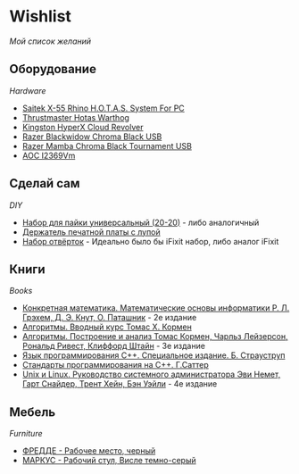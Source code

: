 # Wishlist
*Мой список желаний*

## Оборудование
*Hardware*

* [Saitek X-55 Rhino H.O.T.A.S. System For PC](https://market.yandex.ru/product/10704769/)
* [Thrustmaster Hotas Warthog](https://market.yandex.ru/product/6839360)
* [Kingston HyperX Cloud Revolver](https://www.ulmart.ru/goods/3825335)
* [Razer Blackwidow Chroma Black USB](https://www.ulmart.ru/goods/1049339)
* [Razer Mamba Chroma Black Tournament USB](https://www.ulmart.ru/goods/3688397)
* [AOC I2369Vm](https://market.yandex.ru/product/9237416)

## Сделай сам
*DIY*

* [Набор для пайки универсальный (20-20)](http://www.chipdip.ru/product/soldering-kit-universal/) - либо аналогичный
* [Держатель печатной платы с лупой](http://amperka.ru/product/soldering-helping-hand)
* [Набор отвёрток](http://amperka.ru/product/screw-kit) - Идеально было бы iFixit набор, либо аналог iFixit

## Книги
*Books*

* [Конкретная математика. Математические основы информатики  Р. Л. Грэхем, Д. Э. Кнут, О. Паташник](https://www.ozon.ru/context/detail/id/31333006/) - 2е издание
* [Алгоритмы. Вводный курс  Томас Х. Кормен](https://www.ozon.ru/context/detail/id/24903185/)
* [Алгоритмы. Построение и анализ  Томас Кормен, Чарльз Лейзерсон, Рональд Ривест, Клиффорд Штайн](https://www.ozon.ru/context/detail/id/22421471/) - 3е издание
* [Язык программирования С++. Специальное издание. Б. Страуструп](https://www.ozon.ru/context/detail/id/26671374/)
* [Стандарты программирования на С++. Г.Саттер](https://www.ozon.ru/context/detail/id/2381848/)
* [Unix и Linux. Руководство системного администратора  Эви Немет, Гарт Снайдер, Трент Хейн, Бэн Уэйли](https://www.ozon.ru/context/detail/id/7607778/) - 4е издание

## Мебель
*Furniture*

* [ФРЕДДЕ - Рабочее место, черный](http://www.ikea.com/ru/ru/catalog/products/50219044/)
* [МАРКУС - Рабочий стул, Висле темно-серый](http://www.ikea.com/ru/ru/catalog/products/20309729/#/70261150)
